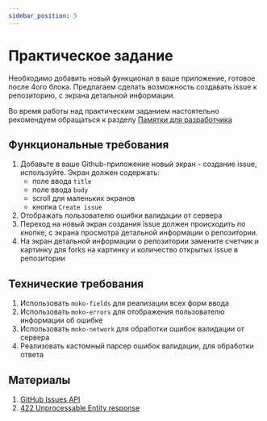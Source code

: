 ```yaml
---
sidebar_position: 5
---
```


# Практическое задание
Необходимо добавить новый функционал в ваше приложение, готовое после 4ого блока.
Предлагаем сделать возможность создавать issue к репозиторию, с экрана детальной информации.

Во время работы над практическим заданием настоятельно рекомендуем обращаться к разделу [Памятки для разработчика](/university/memos/function)

## Функциональные требования
1. Добавьте в ваше Github-приложение новый экран - создание issue, используйте. Экран должен содержать:
    - поле ввода `title`
    - поле ввода `body`
    - scroll для маленьких экранов
    - кнопка `Create issue`
1. Отображать пользователю ошибки валидации от сервера
1. Переход на новый экран создания issue должен происходить по кнопке, с экрана просмотра детальной информации о репозитории.
1. На экран детальной информации о репозитории замените счетчик и картинку для forks на картинку и количество открытых issue в репозитории    

## Технические требования
1. Использовать `moko-fields` для реализации всех форм ввода
1. Использовать `moko-errors` для отображения пользователю информации об ошибке
1. Использовать `moko-network` для обработки ошибок валидации от сервера
1. Реализовать кастомный парсер ошибок валидации, для обработки ответа 

## Материалы
1. [GitHub Issues API](https://docs.github.com/en/rest/issues/issues#about-the-issues-api)
1. [422 Unprocessable Entity response](https://docs.github.com/en/rest/overview/resources-in-the-rest-api#client-errors)
